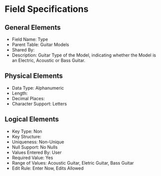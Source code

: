 # Field Specifications

## General Elements

- Field Name: Type
- Parent Table: Guitar Models
- Shared By: 
- Description: Guitar Type of the Model, indicating whether the Model is an Electric, Acoustic or Bass Guitar.

## Physical Elements

- Data Type: Alphanumeric
- Length: 
- Decimal Places: 
- Character Support: Letters

## Logical Elements

- Key Type: Non
- Key Structure:
- Uniqueness: Non-Unique
- Null Support: No Nulls
- Values Entered By: User
- Required Value: Yes
- Range of Values: Acoustic Guitar, Eletric Guitar, Bass Guitar
- Edit Rule: Enter Now, Edits Allowed
